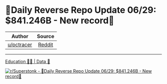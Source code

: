 🔴Daily Reverse Repo Update 06/29: $841.246B - New record🔴
===========================================================

| Author       | Source       | 
| :-------------: |:-------------:|
|  [u/pctracer](https://www.reddit.com/user/pctracer/) | [Reddit](https://www.reddit.com/r/Superstonk/comments/oacrb3/daily_reverse_repo_update_0629_841246b_new_record/) | 

---

[Education 👨‍🏫 | Data 🔢](https://www.reddit.com/r/Superstonk/search?q=flair_name%3A%22Education%20%F0%9F%91%A8%E2%80%8D%F0%9F%8F%AB%20%7C%20Data%20%F0%9F%94%A2%22&restrict_sr=1)

[![r/Superstonk - 🔴Daily Reverse Repo Update 06/29: $841.246B - New record🔴](https://i.redd.it/zywnr0n4n8871.png)](https://i.redd.it/zywnr0n4n8871.png)

